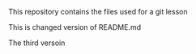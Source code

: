 This repository contains the files used for a git lesson

This is changed version of README.md

The third versoin
